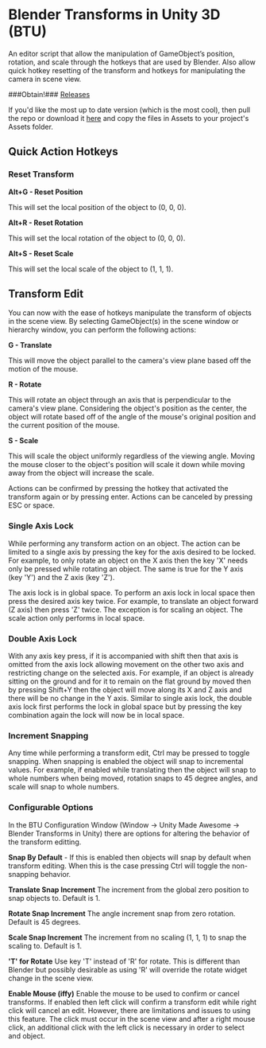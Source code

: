 # Blender Transforms in Unity 3D (BTU)

<!---%=description%-->

An editor script that allow the manipulation of GameObject’s position, rotation, and scale through the hotkeys that are used by Blender. Also allow quick hotkey resetting of the transform and hotkeys for manipulating the camera in scene view.

<!---%=obtain%-->

###Obtain!###
[Releases](https://github.com/cjddmut/Blender-Transforms-in-Unity3D/releases)

If you'd like the most up to date version (which is the most cool), then pull the repo or download it [here](https://github.com/cjddmut/Blender-Transforms-in-Unity3D/archive/develop.zip) and copy the files in Assets to your project's Assets folder.

<!---%=docrest%-->

## Quick Action Hotkeys

### Reset Transform ###

**Alt+G - Reset Position**

This will set the local position of the object to (0, 0, 0).

**Alt+R - Reset Rotation**

This will set the local rotation of the object to (0, 0, 0).

**Alt+S - Reset Scale**

This will set the local scale of the object to (1, 1, 1).

## Transform Edit

You can now with the ease of hotkeys manipulate the transform of objects in the scene view. By selecting GameObject(s) in the scene window or hierarchy window, you can perform the following actions:

**G - Translate**

This will move the object parallel to the camera's view plane based off the motion of the mouse.

**R - Rotate**

This will rotate an object through an axis that is perpendicular to the camera's view plane. Considering the object's position as the center, the object will rotate based off of the angle of the mouse's original position and the current position of the mouse.

**S - Scale**

This will scale the object uniformly regardless of the viewing angle. Moving the mouse closer to the object's position will scale it down while moving away from the object will increase the scale.

Actions can be confirmed by pressing the hotkey that activated the transform again or by pressing enter. Actions can be canceled by pressing ESC or space.

### Single Axis Lock ###

While performing any transform action on an object. The action can be limited to a single axis by pressing the key for the axis desired to be locked. For example, to only rotate an object on the X axis then the key 'X' needs only be pressed while rotating an object. The same is true for the Y axis (key 'Y') and the Z axis (key 'Z').

The axis lock is in global space. To perform an axis lock in local space then press the desired axis key twice. For example, to translate an object forward (Z axis) then press 'Z' twice. The exception is for scaling an object. The scale action only performs in local space.

### Double Axis Lock ###

With any axis key press, if it is accompanied with shift then that axis is omitted from the axis lock allowing movement on the other two axis and restricting change on the selected axis. For example, if an object is already sitting on the ground and for it to remain on the flat ground by moved then by pressing Shift+Y then the object will move along its X and Z axis and there will be no change in the Y axis. Similar to single axis lock, the double axis lock first performs the lock in global space but by pressing the key combination again the lock will now be in local space.

### Increment Snapping ###

Any time while performing a transform edit, Ctrl may be pressed to toggle snapping. When snapping is enabled the object will snap to incremental values. For example, if enabled while translating then the object will snap to whole numbers when being moved, rotation snaps to 45 degree angles, and scale will snap to whole numbers.

### Configurable Options ###

In the BTU Configuration Window (Window -> Unity Made Awesome -> Blender Transforms in Unity) there are options for altering the behavior of the transform editting.

**Snap By Default** - If this is enabled then objects will snap by default when transform editing. When this is the case pressing Ctrl will toggle the non-snapping behavior.

**Translate Snap Increment** The increment from the global zero position to snap objects to. Default is 1.

**Rotate Snap Increment** The angle increment snap from zero rotation. Default is 45 degrees.

**Scale Snap Increment** The increment from no scaling (1, 1, 1) to snap the scaling to. Default is 1.

**'T' for Rotate** Use key 'T' instead of 'R' for rotate. This is different than Blender but possibly desirable as using 'R' will override the rotate widget change in the scene view.

**Enable Mouse (iffy)** Enable the mouse to be used to confirm or cancel transforms. If enabled then left click will confirm a transform edit while right click will cancel an edit. However, there are limitations and issues to using this feature. The click must occur in the scene view and after a right mouse click, an additional click with the left click is necessary in order to select and object.
<!---%title=Blender Transforms for Unity3D%-->
<!---%download=https://github.com/cjddmut/Blender-Transforms-in-Unity3D/releases/download/v0.1.0/BlenderTransformsInUnity-v0.1.0.unitypackage%-->
<!---%github=https://github.com/cjddmut/Blender-Transforms-in-Unity3D%-->
